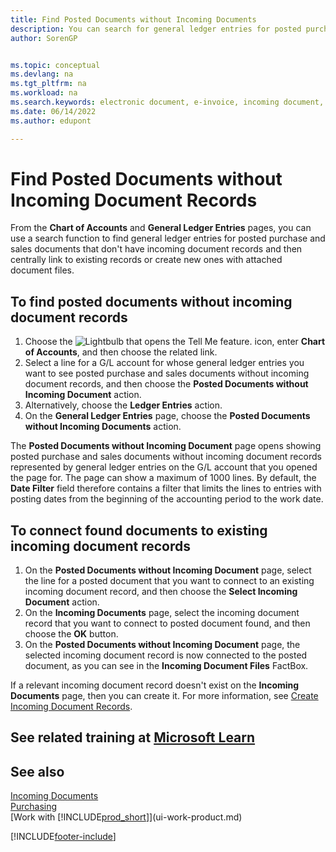 ```yaml
---
title: Find Posted Documents without Incoming Documents
description: You can search for general ledger entries for posted purchase and sales documents that don't have incoming electronic documents, such as imported invoices.
author: SorenGP


ms.topic: conceptual
ms.devlang: na
ms.tgt_pltfrm: na
ms.workload: na
ms.search.keywords: electronic document, e-invoice, incoming document, OCR, ecommerce, document exchange, import invoice
ms.date: 06/14/2022
ms.author: edupont

---
```

# Find Posted Documents without Incoming Document Records

From the **Chart of Accounts** and **General Ledger Entries** pages, you can use a search function to find general ledger entries for posted purchase and sales documents that don't have incoming document records and then centrally link to existing records or create new ones with attached document files.

## To find posted documents without incoming document records

1. Choose the ![Lightbulb that opens the Tell Me feature.](media/ui-search/search_small.png "Tell me what you want to do") icon, enter **Chart of Accounts**, and then choose the related link.
2. Select a line for a G/L account for whose general ledger entries you want to see posted purchase and sales documents without incoming document records, and then choose the **Posted Documents without Incoming Document** action.
3. Alternatively, choose the **Ledger Entries** action.
4. On the **General Ledger Entries** page, choose the **Posted Documents without Incoming Documents** action.

The **Posted Documents without Incoming Document** page opens showing posted purchase and sales documents without incoming document records represented by general ledger entries on the G/L account that you opened the page for. The page can show a maximum of 1000 lines. By default, the **Date Filter** field therefore contains a filter that limits the lines to entries with posting dates from the beginning of the accounting period to the work date.

## To connect found documents to existing incoming document records

1. On the **Posted Documents without Incoming Document** page, select the line for a posted document that you want to connect to an existing incoming document record, and then choose the **Select Incoming Document** action.
2. On the **Incoming Documents** page, select the incoming document record that you want to connect to posted document found, and then choose the **OK** button.
3. On the **Posted Documents without Incoming Document** page, the selected incoming document record is now connected to the posted document, as you can see in the **Incoming Document Files** FactBox.

If a relevant incoming document record doesn't exist on the **Incoming Documents** page, then you can create it. For more information, see [Create Incoming Document Records](across-how-create-income-document-records.md).

## See related training at [Microsoft Learn](/learn/modules/incoming-documents-dynamics-365-business-central/)

## See also

[Incoming Documents](across-income-documents.md)  
[Purchasing](purchasing-manage-purchasing.md)  
[Work with [!INCLUDE[prod_short](includes/prod_short.md)]](ui-work-product.md)


[!INCLUDE[footer-include](includes/footer-banner.md)]